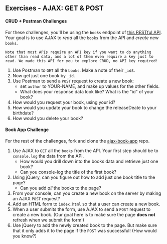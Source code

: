 ## Exercises - AJAX: GET & POST

#### CRUD + Postman Challenges 
For these challenges, you'll be using the `books` endpoint of <a href="https://github.com/sf-wdi-25/crud-api" target="_blank">this RESTful API</a>. Your goal is to use AJAX to _read_ all the `books` from the API and _create_ new `books`.

    Note that most APIs require an API key if you want to do anything other than read data, and a lot of them even require a key just to read. We made this API for you to explore CRUD, no API key required!

1. Use Postman to `GET` all the `books`. Make a note of their `_id`s.
2. Now get just one book by `_id`.
3. Use Postman to send a `POST` request to create a new book:
    - set `author` to YOUR-NAME, and make up values for the other fields.
    - What does your response data look like? What is the "id" of your book?
4. How would you request your book, using your id?
5. How would you update your book to change the releaseDeate to your birthdate?
6. How would you delete your book?

#### Book App Challenge
For the rest of the challenges, fork and clone the <a href="https://github.com/sf-wdi-25/ajax-crud-book-app" target="_blank">ajax-book-app</a> repo.

1. Use AJAX to `GET` all the `books` from the API. Your first step should be to `console.log` the data from the API.
    - How would you drill down into the books data and retrieve just one book?
    - Can you console-log the title of the first book?
2. Using jQuery, can you figure out how to add just one book title to the page?
    - Can you add *all* the books to the page?
3. From your console, can you create a new book on the server by making an AJAX `POST` request?
4. Add an HTML form to `index.html` so that a user can create a new book.
5. When a user submits the form, use AJAX to send a `POST` request to create a new book. (Our goal here is to make sure the page **does not** refresh when we submit the form!)
6. Use jQuery to add the newly created book to the page. But make sure that it only adds it to the page if the `POST` was successful! (How would you know?)
